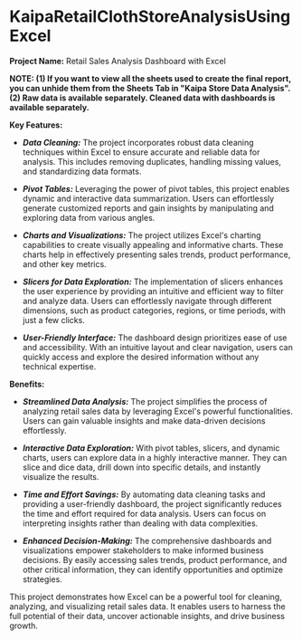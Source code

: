 # KaipaRetailClothStoreAnalysisUsingExcel
**Project Name:** Retail Sales Analysis Dashboard with Excel

**NOTE: (1) If you want to view all the sheets used to create the final report, you can unhide them from the Sheets Tab in "Kaipa Store Data Analysis". (2) Raw data is available separately. Cleaned data with dashboards is available separately.**

   **Key Features:**

- _**Data Cleaning:**_ The project incorporates robust data cleaning techniques within Excel to ensure accurate and reliable data for analysis. This includes removing duplicates, handling missing values, and standardizing data formats.

- _**Pivot Tables:**_ Leveraging the power of pivot tables, this project enables dynamic and interactive data summarization. Users can effortlessly generate customized reports and gain insights by manipulating and exploring data from various angles.

- _**Charts and Visualizations:**_ The project utilizes Excel's charting capabilities to create visually appealing and informative charts. These charts help in effectively presenting sales trends, product performance, and other key metrics.

- _**Slicers for Data Exploration:**_ The implementation of slicers enhances the user experience by providing an intuitive and efficient way to filter and analyze data. Users can effortlessly navigate through different dimensions, such as product categories, regions, or time periods, with just a few clicks.

- _**User-Friendly Interface:**_ The dashboard design prioritizes ease of use and accessibility. With an intuitive layout and clear navigation, users can quickly access and explore the desired information without any technical expertise.

**Benefits:**

- **_Streamlined Data Analysis:_** The project simplifies the process of analyzing retail sales data by leveraging Excel's powerful functionalities. Users can gain valuable insights and make data-driven decisions effortlessly.

- _**Interactive Data Exploration:**_ With pivot tables, slicers, and dynamic charts, users can explore data in a highly interactive manner. They can slice and dice data, drill down into specific details, and instantly visualize the results.

- _**Time and Effort Savings:**_ By automating data cleaning tasks and providing a user-friendly dashboard, the project significantly reduces the time and effort required for data analysis. Users can focus on interpreting insights rather than dealing with data complexities.

- _**Enhanced Decision-Making:**_ The comprehensive dashboards and visualizations empower stakeholders to make informed business decisions. By easily accessing sales trends, product performance, and other critical information, they can identify opportunities and optimize strategies.

This project demonstrates how Excel can be a powerful tool for cleaning, analyzing, and visualizing retail sales data. It enables users to harness the full potential of their data, uncover actionable insights, and drive business growth.
